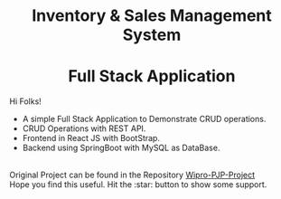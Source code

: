 
<div align = "center">
<h1>Inventory & Sales Management System</h1> 
<h1>Full Stack Application</h1>
</div>

<div>
<span>Hi Folks!</span>
<ul>
<li className="mt-2">
<span>
A simple Full Stack Application to Demonstrate CRUD operations.
</span>
</li>
<li className="mt-3">
<span>CRUD Operations with REST API.</span>
</li>
<li className="mt-3">
<span>Frontend in React JS with BootStrap.</span>
</li>
<li className="mt-3">
<span>Backend using SpringBoot with MySQL as DataBase.</span>
</li>
</ul>
<br>
<span>Original Project can be found in the Repository <a href="https://github.com/Strange-Quark-007/Wipro-PJP-Project">Wipro-PJP-Project</a></span>
<br>
<span>Hope you find this useful. Hit the :star: button to show some support.</span>
</div>


